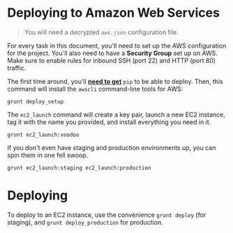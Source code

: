 # Deploying to Amazon Web Services

> You will need a decrypted `aws.json` configuration file.

For every task in this document, you'll need to set up the AWS configuration for the project. You'll also need to have a **Security Group** set up on AWS. Make sure to enable rules for inbound SSH (port 22) and HTTP (port 80) traffic.

The first time around, you'll [**need to get**](http://www.pip-installer.org/en/latest/installing.html) `pip` to be able to deploy. Then, this command will install the `awscli` command-line tools for AWS:

```shell
grunt deploy_setup
```

The `ec2_launch` command will create a key pair, launch a new EC2 instance, tag it with the name you provided, and install everything you need in it.

```shell
grunt ec2_launch:voodoo
```

If you don't even have staging and production environments up, you can spin them in one fell swoop.

```shell
grunt ec2_launch:staging ec2_launch:production
```

# Deploying

To deploy to an EC2 instance, use the convenience `grunt deploy` (for staging), and `grunt deploy_production` for production.
